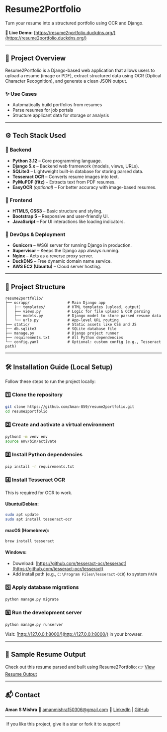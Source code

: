 #  Resume2Portfolio

Turn your resume into a structured portfolio using OCR and Django.

**🔗 Live Demo:** [https://resume2portfolio.duckdns.org/](https://resume2portfolio.duckdns.org/)

---

## 🚀 Project Overview

Resume2Portfolio is a Django-based web application that allows users to upload a resume (image or PDF), extract structured data using OCR (Optical Character Recognition), and generate a clean JSON output.

### ✨ Use Cases

* Automatically build portfolios from resumes
* Parse resumes for job portals
* Structure applicant data for storage or analysis

---

## ⚙️ Tech Stack Used

### 🔹 Backend

* **Python 3.12** – Core programming language.
* **Django 5.x** – Backend web framework (models, views, URLs).
* **SQLite3** – Lightweight built-in database for storing parsed data.
* **Tesseract OCR** – Converts resume images into text.
* **PyMuPDF (fitz)** – Extracts text from PDF resumes.
* **EasyOCR** *(optional)* – For better accuracy with image-based resumes.

### 🔹 Frontend

* **HTML5, CSS3** – Basic structure and styling.
* **Bootstrap 5** – Responsive and user-friendly UI.
* **JavaScript** – For UI interactions like loading indicators.

### 🔹 DevOps & Deployment

* **Gunicorn** – WSGI server for running Django in production.
* **Supervisor** – Keeps the Django app always running.
* **Nginx** – Acts as a reverse proxy server.
* **DuckDNS** – Free dynamic domain name service.
* **AWS EC2 (Ubuntu)** – Cloud server hosting.

---

## 📂 Project Structure

```
resume2portfolio/
├── ocrapp/                 # Main Django app
│   ├── templates/          # HTML templates (upload, output)
│   ├── views.py            # Logic for file upload & OCR parsing
│   ├── models.py           # Django model to store parsed resume data
│   └── urls.py             # App-level URL routing
├── static/                 # Static assets like CSS and JS
├── db.sqlite3              # SQLite database file
├── manage.py               # Django project runner
├── requirements.txt        # All Python dependencies
└── config.yaml             # Optional: custom config (e.g., Tesseract path)
```

---

## 🛠️ Installation Guide (Local Setup)

Follow these steps to run the project locally:

### 1️⃣ Clone the repository

```bash
git clone https://github.com/Aman-859/resume2portfolio.git
cd resume2portfolio
```

### 2️⃣ Create and activate a virtual environment

```bash
python3 -m venv env
source env/bin/activate
```

### 3️⃣ Install Python dependencies

```bash
pip install -r requirements.txt
```

### 4️⃣ Install Tesseract OCR

This is required for OCR to work.

#### Ubuntu/Debian:

```bash
sudo apt update
sudo apt install tesseract-ocr
```

#### macOS (Homebrew):

```bash
brew install tesseract
```

#### Windows:

* Download: [https://github.com/tesseract-ocr/tesseract](https://github.com/tesseract-ocr/tesseract)
* Add install path (e.g., `C:\Program Files\Tesseract-OCR`) to system `PATH`

### 5️⃣ Apply database migrations

```bash
python manage.py migrate
```

### 6️⃣ Run the development server

```bash
python manage.py runserver
```

Visit: [http://127.0.0.1:8000/](http://127.0.0.1:8000/) in your browser.

---

## 🔎 Sample Resume Output

Check out this resume parsed and built using Resume2Portfolio:
👉 [View Resume Output](http://resume2portfolio.duckdns.org/resume/8a2a7af9-85b4-44eb-aaaf-2ea7dc572f14/)

---

## 📬 Contact

**Aman S Mishra**
📧 [amanmishra150306@gmail.com](mailto:amanmishra150306@gmail.com)
🔗 [LinkedIn](https://www.linkedin.com/in/Aman-SM/) | [GitHub](https://github.com/Aman-859)

---

️ If you like this project, give it a star or fork it to support!
